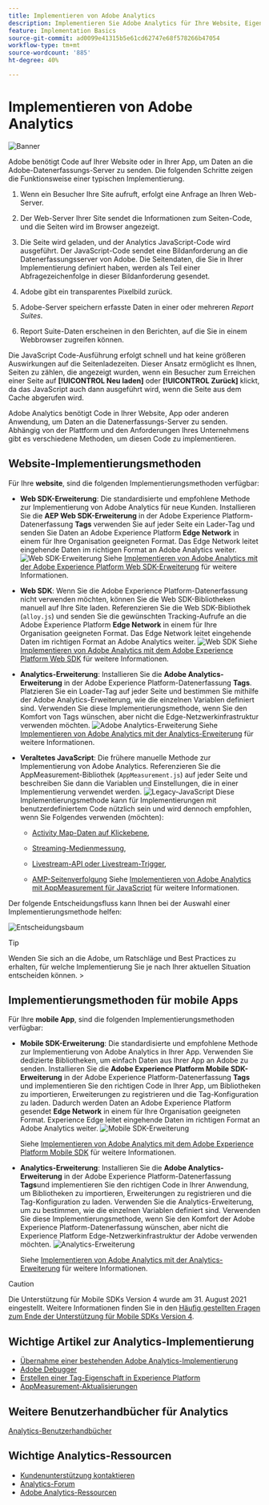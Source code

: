 ```yaml
---
title: Implementieren von Adobe Analytics
description: Implementieren Sie Adobe Analytics für Ihre Website, Eigenschaft oder Anwendung.
feature: Implementation Basics
source-git-commit: ad0099e41315b5e61cd62747e68f578266b47054
workflow-type: tm+mt
source-wordcount: '885'
ht-degree: 40%

---
```


# Implementieren von Adobe Analytics

![Banner](../../assets/doc_banner_implement.png)

Adobe benötigt Code auf Ihrer Website oder in Ihrer App, um Daten an die Adobe-Datenerfassungs-Server zu senden. Die folgenden Schritte zeigen die Funktionsweise einer typischen Implementierung.

1. Wenn ein Besucher Ihre Site aufruft, erfolgt eine Anfrage an Ihren Web-Server.
2. Der Web-Server Ihrer Site sendet die Informationen zum Seiten-Code, und die Seiten wird im Browser angezeigt.
3. Die Seite wird geladen, und der Analytics JavaScript-Code wird ausgeführt.
Der JavaScript-Code sendet eine Bildanforderung an die Datenerfassungsserver von Adobe. Die Seitendaten, die Sie in Ihrer Implementierung definiert haben, werden als Teil einer Abfragezeichenfolge in dieser Bildanforderung gesendet.

4. Adobe gibt ein transparentes Pixelbild zurück.
5. Adobe-Server speichern erfasste Daten in einer oder mehreren *Report Suites*.
6. Report Suite-Daten erscheinen in den Berichten, auf die Sie in einem Webbrowser zugreifen können.

Die JavaScript Code-Ausführung erfolgt schnell und hat keine größeren Auswirkungen auf die Seitenladezeiten. Dieser Ansatz ermöglicht es Ihnen, Seiten zu zählen, die angezeigt wurden, wenn ein Besucher zum Erreichen einer Seite auf **[!UICONTROL Neu laden]** oder **[!UICONTROL Zurück]** klickt, da das JavaScript auch dann ausgeführt wird, wenn die Seite aus dem Cache abgerufen wird.

Adobe Analytics benötigt Code in Ihrer Website, App oder anderen Anwendung, um Daten an die Datenerfassungs-Server zu senden. Abhängig von der Plattform und den Anforderungen Ihres Unternehmens gibt es verschiedene Methoden, um diesen Code zu implementieren.

## Website-Implementierungsmethoden

Für Ihre **website**, sind die folgenden Implementierungsmethoden verfügbar:

* **Web SDK-Erweiterung**: Die standardisierte und empfohlene Methode zur Implementierung von Adobe Analytics für neue Kunden. Installieren Sie die **AEP Web SDK-Erweiterung** in der Adobe Experience Platform-Datenerfassung **Tags** verwenden Sie auf jeder Seite ein Lader-Tag und senden Sie Daten an Adobe Experience Platform **Edge Network** in einem für Ihre Organisation geeigneten Format. Das Edge Network leitet eingehende Daten im richtigen Format an Adobe Analytics weiter.
   ![Web SDK-Erweiterung](./assets/websdk-extension-implementation.png)
Siehe [Implementieren von Adobe Analytics mit der Adobe Experience Platform Web SDK-Erweiterung](./aep-edge/overview.md) für weitere Informationen.

* **Web SDK**: Wenn Sie die Adobe Experience Platform-Datenerfassung nicht verwenden möchten, können Sie die Web SDK-Bibliotheken manuell auf Ihre Site laden. Referenzieren Sie die Web SDK-Bibliothek (`alloy.js`) und senden Sie die gewünschten Tracking-Aufrufe an die Adobe Experience Platform **Edge Network** in einem für Ihre Organisation geeigneten Format. Das Edge Network leitet eingehende Daten im richtigen Format an Adobe Analytics weiter.
   ![Web SDK](./assets/websdk-implementation.png)
Siehe [Implementieren von Adobe Analytics mit dem Adobe Experience Platform Web SDK](./aep-edge/overview.md) für weitere Informationen.


* **Analytics-Erweiterung**: Installieren Sie die **Adobe Analytics-Erweiterung** in der Adobe Experience Platform-Datenerfassung **Tags**. Platzieren Sie ein Loader-Tag auf jeder Seite und bestimmen Sie mithilfe der Adobe Analytics-Erweiterung, wie die einzelnen Variablen definiert sind. Verwenden Sie diese Implementierungsmethode, wenn Sie den Komfort von Tags wünschen, aber nicht die Edge-Netzwerkinfrastruktur verwenden möchten.
   ![Adobe Analytics-Erweiterung](./assets/analytics-extension-implementation.png)
Siehe [Implementieren von Adobe Analytics mit der Analytics-Erweiterung](launch/overview.md) für weitere Informationen.

* **Veraltetes JavaScript**: Die frühere manuelle Methode zur Implementierung von Adobe Analytics. Referenzieren Sie die AppMeasurement-Bibliothek (`AppMeasurement.js`) auf jeder Seite und beschreiben Sie dann die Variablen und Einstellungen, die in einer Implementierung verwendet werden.
   ![Legacy-JavaScript](./assets/appmeasurement-implementation.png)
Diese Implementierungsmethode kann für Implementierungen mit benutzerdefiniertem Code nützlich sein und wird dennoch empfohlen, wenn Sie Folgendes verwenden (möchten):

   * [Activity Map-Daten auf Klickebene](../analyze/activity-map/activity-map.md),

   * [Streaming-Medienmessung](https://experienceleague.adobe.com/docs/media-analytics/using/media-overview.html?lang=de),

   * [Livestream-API oder Livestream-Trigger](https://github.com/AdobeDocs/analytics-1.4-apis/blob/master/docs/live-stream-api/getting_started.md),

   * [AMP-Seitenverfolgung](./other/amp.md)
   Siehe [Implementieren von Adobe Analytics mit AppMeasurement für JavaScript](js/overview.md) für weitere Informationen.

Der folgende Entscheidungsfluss kann Ihnen bei der Auswahl einer Implementierungsmethode helfen:

![Entscheidungsbaum](./assets/decision-tree.png)


>[!TIP]
>
>Wenden Sie sich an die Adobe, um Ratschläge und Best Practices zu erhalten, für welche Implementierung Sie je nach Ihrer aktuellen Situation entscheiden können. >

## Implementierungsmethoden für mobile Apps

Für Ihre **mobile App**, sind die folgenden Implementierungsmethoden verfügbar:

* **Mobile SDK-Erweiterung**: Die standardisierte und empfohlene Methode zur Implementierung von Adobe Analytics in Ihrer App. Verwenden Sie dedizierte Bibliotheken, um einfach Daten aus Ihrer App an Adobe zu senden. Installieren Sie die **Adobe Experience Platform Mobile SDK-Erweiterung** in der Adobe Experience Platform-Datenerfassung **Tags** und implementieren Sie den richtigen Code in Ihrer App, um Bibliotheken zu importieren, Erweiterungen zu registrieren und die Tag-Konfiguration zu laden. Dadurch werden Daten an Adobe Experience Platform gesendet **Edge Network** in einem für Ihre Organisation geeigneten Format. Experience Edge leitet eingehende Daten im richtigen Format an Adobe Analytics weiter.
   ![Mobile SDK-Erweiterung](./assets/mobilesdk-extension.png)

   Siehe [Implementieren von Adobe Analytics mit dem Adobe Experience Platform Mobile SDK](../implement/aep-edge/mobile-sdk/overview.md) für weitere Informationen.

* **Analytics-Erweiterung**: Installieren Sie die **Adobe Analytics-Erweiterung** in der Adobe Experience Platform-Datenerfassung **Tags**und implementieren Sie den richtigen Code in Ihrer Anwendung, um Bibliotheken zu importieren, Erweiterungen zu registrieren und die Tag-Konfiguration zu laden. Verwenden Sie die Analytics-Erweiterung, um zu bestimmen, wie die einzelnen Variablen definiert sind. Verwenden Sie diese Implementierungsmethode, wenn Sie den Komfort der Adobe Experience Platform-Datenerfassung wünschen, aber nicht die Experience Platform Edge-Netzwerkinfrastruktur der Adobe verwenden möchten.
   ![Analytics-Erweiterung](./assets/mobilesdk-analytics-extension.png)

   Siehe [Implementieren von Adobe Analytics mit der Analytics-Erweiterung](../implement/aep-edge/mobile-sdk/overview.md) für weitere Informationen.


>[!CAUTION]
>
>Die Unterstützung für Mobile SDKs Version 4 wurde am 31. August 2021 eingestellt. Weitere Informationen finden Sie in den [Häufig gestellten Fragen zum Ende der Unterstützung für Mobile SDKs Version 4](https://developer.adobe.com/client-sdks/documentation/v4-end-of-life-faq/).

## Wichtige Artikel zur Analytics-Implementierung

* [Übernahme einer bestehenden Adobe Analytics-Implementierung](/help/implement/prepare/existing-implementation.md)
* [Adobe Debugger](validate/debugger.md)
* [Erstellen einer Tag-Eigenschaft in Experience Platform](launch/create-analytics-property.md)
* [AppMeasurement-Aktualisierungen](appmeasurement-updates.md)

## Weitere Benutzerhandbücher für Analytics

[Analytics-Benutzerhandbücher](https://experienceleague.adobe.com/docs/analytics.html?lang=de)

## Wichtige Analytics-Ressourcen

* [Kundenunterstützung kontaktieren](https://experienceleague.adobe.com/?support-solution=Analytics&amp;lang=de#support)
* [Analytics-Forum](https://experienceleaguecommunities.adobe.com/t5/adobe-analytics/ct-p/adobe-analytics-community?profile.language=de)
* [Adobe Analytics-Ressourcen](https://experienceleaguecommunities.adobe.com/t5/adobe-analytics-discussions/adobe-analytics-resources/m-p/276666)

